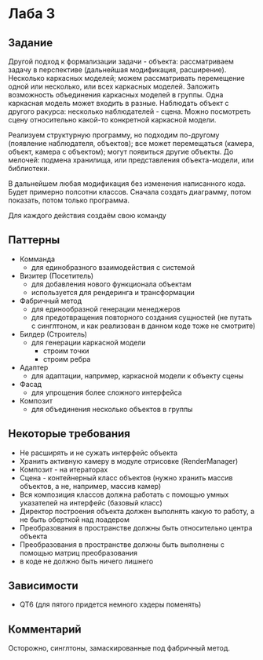 # Лаба 3

## Задание

Другой подход к формализации задачи - объекта: рассматриваем задачу в перспективе (дальнейшая модификация, расширение).
Несколько каркасных моделей; можем рассматривать перемещение одной или несколько, или всех каркасных моделей.
Заложить возможность объединения каркасных моделей в группы. Одна каркасная модель может входить в разные. Наблюдать объект с другого ракурса: несколько наблюдателей - сцена. Можно посмотреть сцену относительно какой-то конкретной каркасной модели.

Реализуем структурную программу, но подходим по-другому (появление наблюдателя, объектов); все может перемещаться (камера, объект, камера с объектом); могут появиться другие объекты.
До мелочей: подмена хранилища, или представления объекта-модели, или библиотеки.

В дальнейшем любая модификация без изменения написанного кода. Будет примерно полсотни классов.
Сначала создать диаграмму, потом показать, потом только программа.

Для каждого действия создаём свою команду

## Паттерны

- Комманда
    - для единобразного взаимодействия с системой
- Визитер (Посетитель)
    - для добавления нового функционала объектам
    - используется для рендеринга и трансформации
- Фабричный метод
    - для единообразной генерации менеджеров
    - для предотвращения повторного создания сущностей (не путать с синглтоном, и как реализован в данном коде тоже не смотрите)
- Билдер (Строитель)
    - для генерации каркасной модели
        - строим точки
        - строим ребра
- Адаптер
    - для адаптации, например, каркасной модели к объекту сцены
- Фасад
    - для упрощения более сложного интерфейса
- Композит
    - для объединения несколько объектов в группы

## Некоторые требования 

- Не расширять и не сужать интерфейс объекта
- Хранить активную камеру в модуле отрисовке (RenderManager)
- Композит - на итераторах
- Сцена - контейнерный класс объектов (нужно хранить массив объектов, а не, например, массив камер)
- Вся композиция классов должна работать с помощью умных указателей на интерфейс (базовый класс)
- Директор построения объекта должен выполнять какую то работу, а не быть оберткой над лоадером
- Преобразования в пространстве должны быть относительно центра объекта
- Преобразования в пространстве должны быть выполнены с помощью матриц преобразования
- в коде не должно быть ничего лишнего

## Зависимости
- QT6 (для пятого придется немного хэдеры поменять)

## Комментарий

Осторожно, синглтоны, замаскированные под фабричный метод.
